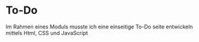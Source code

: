 # To-Do
Im Rahmen eines Moduls musste ich eine einseitige To-Do seite entwickeln mittels Html, CSS und JavaScript
